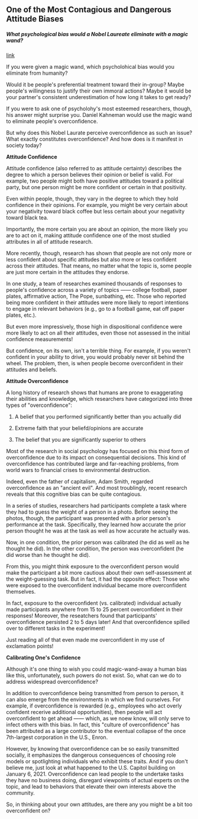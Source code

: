 ## One of the Most Contagious and Dangerous Attitude Biases

##### What psychological bias would a Nobel Laureate eliminate with a magic wand?

[link](https://www.psychologytoday.com/intl/blog/difference-opinion/202101/one-the-most-contagious-and-dangerous-attitude-biases)

If you were given a magic wand, which psycholohical bias would you eliminate from humanity?

Would it be people's preferential treatment toward their in-group? Maybe people's willingness to justify their own immoral actions? Maybe it would be your partner's consistent underestimation of how long it takes to get ready?

If you were to ask one of psycholohy's most esteemed researchers, though, his answer might surprise you. Daniel Kahneman would use the magic wand to eliminate people's overconfidence.

But why does this Nobel Laurate perceive overconfidence as such an issue? What exactly constitutes overconfidence? And how does is it manifest in society today?

**Attitude Confidence**

Attitude confidence (also referred to as attitude certainty) describes the degree to which a person believes their opinion or belief is valid. For example, two people might both have positive attitudes toward a political party, but one person might be more confident or certain in that positivity.

Even within people, though, they vary in the degree to which they hold confidence in their opinions. For example, you might be very certain about your negativity toward black coffee but less certain about your negativity toward black tea.

Importantly, the more certain you are about an opinion, the more likely you are to act on it, making attitude confidence one of the most studied attributes in all of attitude research.

More recently, though, research has shown that people are not only more or less confident about specific attitudes but also more or less confident across their attitudes. That means, no matter what the topic is, some people are just more certain in the attitudes they endorse.

In one study, a team of researches examined thousands of responses to people's confidence across a variety of topics —— college football, paper plates, affirmative action, The Pope, sunbathing, etc. Those who reported being more confident in their attitudes were more likely to report intentions to engage in relevant behaviors (e.g., go to a football game, eat off paper plates, etc.).

But even more impressively, those high in dispositional confidence were more likely to act on all their attitudes, even those not assessed in the initial confidence measurements!

But confidence, on its own, isn't a terrible thing. For example, if you weren't confident in your ability to drive, you would probably never sit behind the wheel. The problem, then, is when people become overconfident in their attitudes and beliefs.

**Attitude Overconfidence**

A long history of research shows that humans are prone to exaggerating their abilities and knowledge, which researchers have categorized into three types of "overconfidence":

1. A belief that you performed significantly better than you actually did

2. Extreme faith that your beliefd/opinions are accurate

3. The belief that you are significantly superior to others

Most of the research in social psychology has focused on this third form of overconfidence due to its impact on consequential decisions. This kind of overconfidence has contributed large and far-reaching problems, from world wars to financial crises to environmental destruction.

Indeed, even the father of capitalism, Adam Smith, regarded overconfidence as an "ancient evil". And most troublingly, recent research reveals that this cognitive bias can be quite contagious.

In a series of studies, researchers had participants complete a task where they had to guess the weight of a person in a photo. Before seeing the photos, though, the participant was presented with a prior person's performance at the task. Specifically, they learned how accurate the prior person thought he was at the task as well as how accurate he actually was.

Now, in one condition, the prior person was calibrated (he did as well as he thought he did). In the other condition, the person was overconfident (he did worse than he thought he did).

From this, you might think exposure to the overconfident person would make the participant a bit more cautious about their own self-assessment at the weight-guessing task. But in fact, it had the opposite effect: Those who were exposed to the overconfident individual became more overconfident themselves.

In fact, exposure to the overconfident (vs. calibrated) individual actually made participants anywhere from 15 to 25 percent overconfident in their responses! Moreover, the reseatchers found that participants' overconfidence persisted 2 to 5 days later! And that overconfidence spilled over to different tasks in the experiment!

Just reading all of that even made me overconfident in my use of exclamation points!

**Calibrating One's Confidence**

Although it's one thing to wish you could magic-wand-away a human bias like this, unfortunately, such powers do not exist. So, what can we do to address widespread overconfidence?

In addition to overconfidence being transmitted from person to person, it can also emerge from the environments in which we find ourselves. For example, if overconfidence is rewarded (e.g., employees who act overly confident recerive additional opportunities), then people will act overconfident to get ahead —— which, as we noew know, will only serve to infect others with this bias. In fact, this "culture of overconfidence" has been attributed as a large contributor to the eventual collapse of the once 7th-largest corporation in the U.S., Enron.

However, by knowing that overconfidence can be so easily transmitted socially, it emphasizes the dangerous consequences of choosing role models or spotlighting individuals who exhibit these traits. And if you don't believe me, just look at what happened to the U.S. Capitol building on January 6, 2021. Overconfidence can lead people to the undertake tasks they have no business doing, disregard viewpoints of actual experts on the topic, and lead to behaviors that elevate their own interests above the community.

So, in thinking about your own attitudes, are there any you might be a bit too overconfident on?
